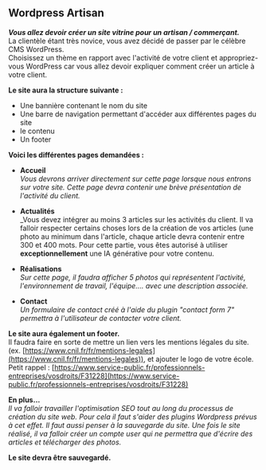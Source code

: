 ## Wordpress Artisan

_**Vous allez devoir créer un site vitrine pour un artisan / commerçant.**_  
La clientèle étant très novice, vous avez décidé de passer par le célèbre CMS WordPress.  
Choisissez un thème en rapport avec l'activité de votre client et appropriez-vous WordPress car vous allez devoir expliquer comment créer un article à votre client.

**Le site aura la structure suivante :**

-   Une bannière contenant le nom du site
-   Une barre de navigation permettant d'accéder aux différentes pages du site
-   le contenu
-   Un footer
    

**Voici les différentes pages demandées :**

-   **Accueil**  
    _Vous devrons arriver directement sur cette page lorsque nous entrons sur votre site. Cette page devra contenir une brève présentation de l'activité du client._
    
-   **Actualités**  
    _Vous devez intégrer au moins 3 articles sur les activités du client. Il va falloir respecter certains choses lors de la création de vos articles (une photo au minimum dans l'article, chaque article devra contenir entre 300 et 400 mots. Pour cette partie, vous êtes autorisé à utiliser **exceptionnellement** une IA générative pour votre contenu.
    
-   **Réalisations**  
    _Sur cette page, il faudra afficher 5 photos qui représentent l'activité, l'environnement de travail, l'équipe.... avec une description associée._
    
-   **Contact**  
    _Un formulaire de contact créé à l'aide du plugin "contact form 7" permettra à l'utilisateur de contacter votre client._
    

**Le site aura également un footer.**  
Il faudra faire en sorte de mettre un lien vers les mentions légales du site. (ex. [https://www.cnil.fr/fr/mentions-legales](https://www.cnil.fr/fr/mentions-legales)), et ajouter le logo de votre école. Petit rappel : [https://www.service-public.fr/professionnels-entreprises/vosdroits/F31228](https://www.service-public.fr/professionnels-entreprises/vosdroits/F31228)

**En plus...**  
_Il va falloir travailler l'optimisation SEO tout au long du processus de création du site web. Pour cela il faut s'aider des plugins Wordpress prévus à cet effet. Il faut aussi penser à la sauvegarde du site. 
Une fois le site réalisé, il va falloir créer un compte user qui ne permettra que d'écrire des articles et télécharger des photos._

**Le site devra être sauvegardé.**